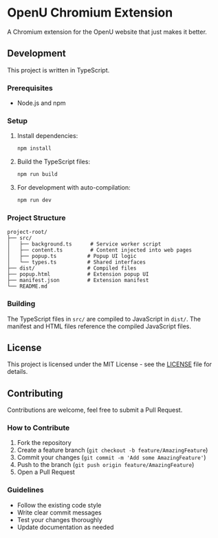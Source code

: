 # OpenU Chromium Extension
A Chromium extension for the OpenU website that just makes it better.

## Development

This project is written in TypeScript.

### Prerequisites
- Node.js and npm

### Setup
1. Install dependencies:
   ```bash
   npm install
   ```

2. Build the TypeScript files:
   ```bash
   npm run build
   ```

3. For development with auto-compilation:
   ```bash
   npm run dev
   ```

### Project Structure
```
project-root/
├── src/
│   ├── background.ts      # Service worker script
│   ├── content.ts         # Content injected into web pages
│   ├── popup.ts          # Popup UI logic
│   └── types.ts          # Shared interfaces
├── dist/                 # Compiled files
├── popup.html            # Extension popup UI
├── manifest.json         # Extension manifest
└── README.md
```

### Building
The TypeScript files in `src/` are compiled to JavaScript in `dist/`. The manifest and HTML files reference the compiled JavaScript files.

## License
This project is licensed under the MIT License - see the [LICENSE](LICENSE) file for details.

## Contributing

Contributions are welcome, feel free to submit a Pull Request.

### How to Contribute
1. Fork the repository
2. Create a feature branch (`git checkout -b feature/AmazingFeature`)
3. Commit your changes (`git commit -m 'Add some AmazingFeature'`)
4. Push to the branch (`git push origin feature/AmazingFeature`)
5. Open a Pull Request

### Guidelines
- Follow the existing code style
- Write clear commit messages
- Test your changes thoroughly
- Update documentation as needed
